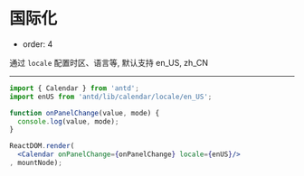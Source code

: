 # 国际化

- order: 4

通过 `locale` 配置时区、语言等, 默认支持 en_US, zh_CN

---

````jsx
import { Calendar } from 'antd';
import enUS from 'antd/lib/calendar/locale/en_US';

function onPanelChange(value, mode) {
  console.log(value, mode);
}

ReactDOM.render(
  <Calendar onPanelChange={onPanelChange} locale={enUS}/>
, mountNode);
````
